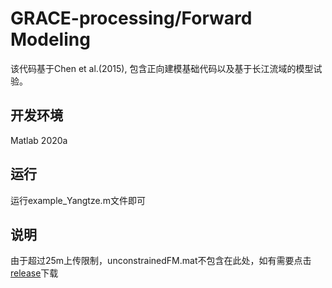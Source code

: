 # GRACE-processing/Forward Modeling
该代码基于Chen et al.(2015), 包含正向建模基础代码以及基于长江流域的模型试验。
## 开发环境
Matlab 2020a
## 运行
运行example_Yangtze.m文件即可
## 说明
由于超过25m上传限制，unconstrainedFM.mat不包含在此处，如有需要点击[release](https://github.com/goldfish1218/GRACE-processing/releases/tag/v1.0)下载
